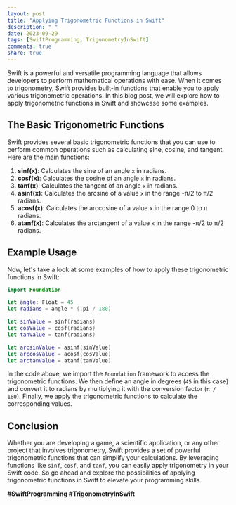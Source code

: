 ```yaml
---
layout: post
title: "Applying Trigonometric Functions in Swift"
description: " "
date: 2023-09-29
tags: [SwiftProgramming, TrigonometryInSwift]
comments: true
share: true
---
```


Swift is a powerful and versatile programming language that allows developers to perform mathematical operations with ease. When it comes to trigonometry, Swift provides built-in functions that enable you to apply various trigonometric operations. In this blog post, we will explore how to apply trigonometric functions in Swift and showcase some examples.

## The Basic Trigonometric Functions

Swift provides several basic trigonometric functions that you can use to perform common operations such as calculating sine, cosine, and tangent. Here are the main functions:

1. **sinf(x)**: Calculates the sine of an angle `x` in radians.
2. **cosf(x)**: Calculates the cosine of an angle `x` in radians.
3. **tanf(x)**: Calculates the tangent of an angle `x` in radians.
4. **asinf(x)**: Calculates the arcsine of a value `x` in the range -π/2 to π/2 radians.
5. **acosf(x)**: Calculates the arccosine of a value `x` in the range 0 to π radians.
6. **atanf(x)**: Calculates the arctangent of a value `x` in the range -π/2 to π/2 radians.

## Example Usage

Now, let's take a look at some examples of how to apply these trigonometric functions in Swift:

```swift
import Foundation

let angle: Float = 45
let radians = angle * (.pi / 180)

let sinValue = sinf(radians)
let cosValue = cosf(radians)
let tanValue = tanf(radians)

let arcsinValue = asinf(sinValue)
let arccosValue = acosf(cosValue)
let arctanValue = atanf(tanValue)
```

In the code above, we import the `Foundation` framework to access the trigonometric functions. We then define an angle in degrees (`45` in this case) and convert it to radians by multiplying it with the conversion factor (`π / 180`). Finally, we apply the trigonometric functions to calculate the corresponding values.

## Conclusion

Whether you are developing a game, a scientific application, or any other project that involves trigonometry, Swift provides a set of powerful trigonometric functions that can simplify your calculations. By leveraging functions like `sinf`, `cosf`, and `tanf`, you can easily apply trigonometry in your Swift code. So go ahead and explore the possibilities of applying trigonometric functions in Swift to elevate your programming skills.

**#SwiftProgramming #TrigonometryInSwift**